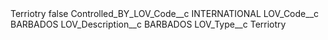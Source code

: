 <?xml version="1.0" encoding="UTF-8"?>
<CustomMetadata xmlns="http://soap.sforce.com/2006/04/metadata" xmlns:xsi="http://www.w3.org/2001/XMLSchema-instance" xmlns:xsd="http://www.w3.org/2001/XMLSchema">
    <label>Terriotry</label>
    <protected>false</protected>
    <values>
        <field>Controlled_BY_LOV_Code__c</field>
        <value xsi:type="xsd:string">INTERNATIONAL</value>
    </values>
    <values>
        <field>LOV_Code__c</field>
        <value xsi:type="xsd:string">BARBADOS</value>
    </values>
    <values>
        <field>LOV_Description__c</field>
        <value xsi:type="xsd:string">BARBADOS</value>
    </values>
    <values>
        <field>LOV_Type__c</field>
        <value xsi:type="xsd:string">Terriotry</value>
    </values>
</CustomMetadata>
